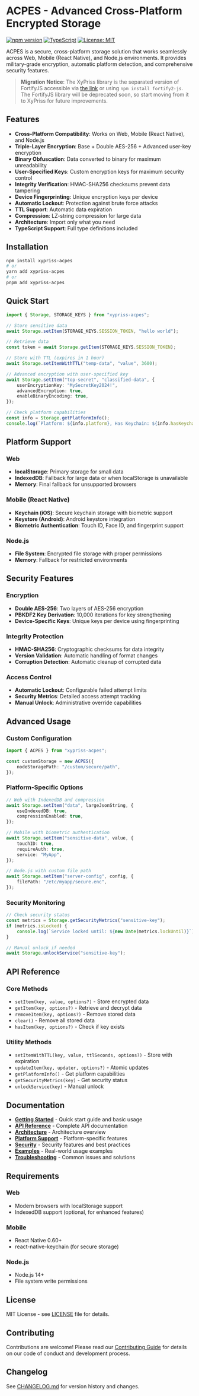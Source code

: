 # ACPES - Advanced Cross-Platform Encrypted Storage

[![npm version](https://badge.fury.io/js/xypriss-acpes.svg)](https://badge.fury.io/js/xypriss-acpes)
[![TypeScript](https://img.shields.io/badge/TypeScript-007ACC?style=flat&logo=typescript&logoColor=white)](https://www.typescriptlang.org/)
[![License: MIT](https://img.shields.io/badge/License-MIT-yellow.svg)](https://opensource.org/licenses/MIT)

ACPES is a secure, cross-platform storage solution that works seamlessly across Web, Mobile (React Native), and Node.js environments. It provides military-grade encryption, automatic platform detection, and comprehensive security features.

> **Migration Notice**: The XyPriss library is the separated version of FortifyJS accessible via [the link](https://github.com/nehonix/FortifyJS) or using `npm install fortify2-js`. The FortifyJS library will be deprecated soon, so start moving from it to XyPriss for future improvements.

## Features

-   **Cross-Platform Compatibility**: Works on Web, Mobile (React Native), and Node.js
-   **Triple-Layer Encryption**: Base + Double AES-256 + Advanced user-key encryption
-   **Binary Obfuscation**: Data converted to binary for maximum unreadability
-   **User-Specified Keys**: Custom encryption keys for maximum security control
-   **Integrity Verification**: HMAC-SHA256 checksums prevent data tampering
-   **Device Fingerprinting**: Unique encryption keys per device
-   **Automatic Lockout**: Protection against brute force attacks
-   **TTL Support**: Automatic data expiration
-   **Compression**: LZ-string compression for large data
-   **Architecture**: Import only what you need
-   **TypeScript Support**: Full type definitions included

## Installation

```bash
npm install xypriss-acpes
# or
yarn add xypriss-acpes
# or
pnpm add xypriss-acpes
```

## Quick Start

```typescript
import { Storage, STORAGE_KEYS } from "xypriss-acpes";

// Store sensitive data
await Storage.setItem(STORAGE_KEYS.SESSION_TOKEN, "hello world");

// Retrieve data
const token = await Storage.getItem(STORAGE_KEYS.SESSION_TOKEN);

// Store with TTL (expires in 1 hour)
await Storage.setItemWithTTL("temp-data", "value", 3600);

// Advanced encryption with user-specified key
await Storage.setItem("top-secret", "classified-data", {
    userEncryptionKey: "MySecretKey2024!",
    advancedEncryption: true,
    enableBinaryEncoding: true,
});

// Check platform capabilities
const info = Storage.getPlatformInfo();
console.log(`Platform: ${info.platform}, Has Keychain: ${info.hasKeychain}`);
```

## Platform Support

### Web

-   **localStorage**: Primary storage for small data
-   **IndexedDB**: Fallback for large data or when localStorage is unavailable
-   **Memory**: Final fallback for unsupported browsers

### Mobile (React Native)

-   **Keychain (iOS)**: Secure keychain storage with biometric support
-   **Keystore (Android)**: Android keystore integration
-   **Biometric Authentication**: Touch ID, Face ID, and fingerprint support

### Node.js

-   **File System**: Encrypted file storage with proper permissions
-   **Memory**: Fallback for restricted environments

## Security Features

### Encryption

-   **Double AES-256**: Two layers of AES-256 encryption
-   **PBKDF2 Key Derivation**: 10,000 iterations for key strengthening
-   **Device-Specific Keys**: Unique keys per device using fingerprinting

### Integrity Protection

-   **HMAC-SHA256**: Cryptographic checksums for data integrity
-   **Version Validation**: Automatic handling of format changes
-   **Corruption Detection**: Automatic cleanup of corrupted data

### Access Control

-   **Automatic Lockout**: Configurable failed attempt limits
-   **Security Metrics**: Detailed access attempt tracking
-   **Manual Unlock**: Administrative override capabilities

## Advanced Usage

### Custom Configuration

```typescript
import { ACPES } from "xypriss-acpes";

const customStorage = new ACPES({
    nodeStoragePath: "/custom/secure/path",
});
```

### Platform-Specific Options

```typescript
// Web with IndexedDB and compression
await Storage.setItem("data", largeJsonString, {
    useIndexedDB: true,
    compressionEnabled: true,
});

// Mobile with biometric authentication
await Storage.setItem("sensitive-data", value, {
    touchID: true,
    requireAuth: true,
    service: "MyApp",
});

// Node.js with custom file path
await Storage.setItem("server-config", config, {
    filePath: "/etc/myapp/secure.enc",
});
```

### Security Monitoring

```typescript
// Check security status
const metrics = Storage.getSecurityMetrics("sensitive-key");
if (metrics.isLocked) {
    console.log(`Service locked until: ${new Date(metrics.lockUntil)}`);
}

// Manual unlock if needed
await Storage.unlockService("sensitive-key");
```

## API Reference

### Core Methods

-   `setItem(key, value, options?)` - Store encrypted data
-   `getItem(key, options?)` - Retrieve and decrypt data
-   `removeItem(key, options?)` - Remove stored data
-   `clear()` - Remove all stored data
-   `hasItem(key, options?)` - Check if key exists

### Utility Methods

-   `setItemWithTTL(key, value, ttlSeconds, options?)` - Store with expiration
-   `updateItem(key, updater, options?)` - Atomic updates
-   `getPlatformInfo()` - Get platform capabilities
-   `getSecurityMetrics(key)` - Get security status
-   `unlockService(key)` - Manual unlock

## Documentation

-   **[Getting Started](./docs/getting-started.md)** - Quick start guide and basic usage
-   **[API Reference](./docs/api-reference.md)** - Complete API documentation
-   **[Architecture](./docs/architecture.md)** - Architecture overview
-   **[Platform Support](./docs/platform-support.md)** - Platform-specific features
-   **[Security](./docs/security.md)** - Security features and best practices
-   **[Examples](./docs/examples.md)** - Real-world usage examples
-   **[Troubleshooting](./docs/troubleshooting.md)** - Common issues and solutions

## Requirements

### Web

-   Modern browsers with localStorage support
-   IndexedDB support (optional, for enhanced features)

### Mobile

-   React Native 0.60+
-   react-native-keychain (for secure storage)

### Node.js

-   Node.js 14+
-   File system write permissions

## License

MIT License - see [LICENSE](./LICENSE) file for details.

## Contributing

Contributions are welcome! Please read our [Contributing Guide](./CONTRIBUTING.md) for details on our code of conduct and development process.

## Changelog

See [CHANGELOG.md](./CHANGELOG.md) for version history and changes.

